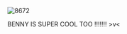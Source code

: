 ![8672](https://github.com/user-attachments/assets/e0c5bd90-9850-4119-9dc9-69724270cc37)



BENNY IS SUPER COOL TOO !!!!!!! >v<


